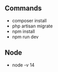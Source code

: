 

## Commands
- composer install
- php artisan migrate
- npm install
- npm run dev 

## Node

- node -v 14 






